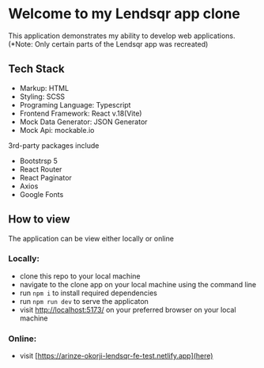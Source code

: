 # Welcome to my Lendsqr app clone

This application demonstrates my ability to develop web applications. (*Note: Only certain parts of the Lendsqr app was recreated)

## Tech Stack
- Markup: HTML
- Styling: SCSS
- Programing Language: Typescript
- Frontend Framework: React v.18(Vite)
- Mock Data Generator: JSON Generator
- Mock Api: mockable.io

3rd-party packages include
- Bootstrsp 5
- React Router
- React Paginator 
- Axios
- Google Fonts


## How to view
The application can be view either locally or online

### Locally:
- clone this repo to your local machine
- navigate to the clone app on your local machine using the command line
- run `npm i` to install required dependencies
- run `npm run dev` to serve the applicaton
- visit [http://localhost:5173/](http://localhost:5173/) on your preferred browser on your local machine

### Online:
- visit [https://arinze-okorji-lendsqr-fe-test.netlify.app](here)
